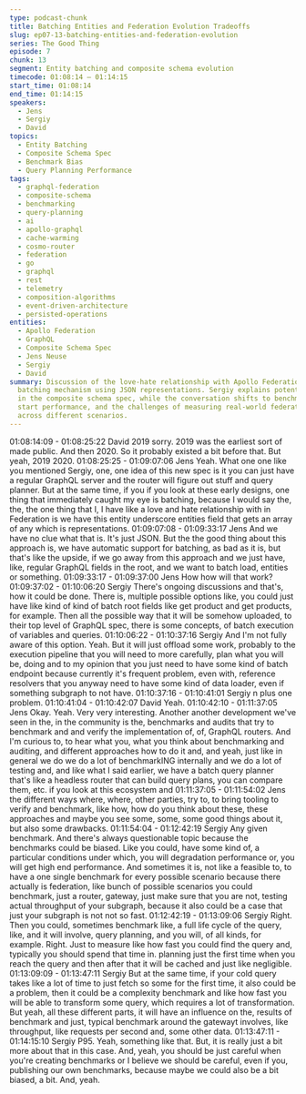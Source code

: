 ```yaml
---
type: podcast-chunk
title: Batching Entities and Federation Evolution Tradeoffs
slug: ep07-13-batching-entities-and-federation-evolution
series: The Good Thing
episode: 7
chunk: 13
segment: Entity batching and composite schema evolution
timecode: 01:08:14 – 01:14:15
start_time: 01:08:14
end_time: 01:14:15
speakers:
  - Jens
  - Sergiy
  - David
topics:
  - Entity Batching
  - Composite Schema Spec
  - Benchmark Bias
  - Query Planning Performance
tags:
  - graphql-federation
  - composite-schema
  - benchmarking
  - query-planning
  - ai
  - apollo-graphql
  - cache-warming
  - cosmo-router
  - federation
  - go
  - graphql
  - rest
  - telemetry
  - composition-algorithms
  - event-driven-architecture
  - persisted-operations
entities:
  - Apollo Federation
  - GraphQL
  - Composite Schema Spec
  - Jens Neuse
  - Sergiy
  - David
summary: Discussion of the love-hate relationship with Apollo Federation's _entities
  batching mechanism using JSON representations. Sergiy explains potential solutions
  in the composite schema spec, while the conversation shifts to benchmark bias, cold
  start performance, and the challenges of measuring real-world federation performance
  across different scenarios.
---
```


01:08:14:09 - 01:08:25:22
David
2019 sorry. 2019 was the earliest sort of made public. And then 2020. So it probably existed a
bit before that. But yeah, 2019 2020.
01:08:25:25 - 01:09:07:06
Jens
Yeah. What one one like you mentioned Sergiy, one, one idea of this new spec is it you can just
have a regular GraphQL server and the router will figure out stuff and query planner. But at the
same time, if you if you look at these early designs, one thing that immediately caught my eye is
batching, because I would say the, the, the one thing that I, I have like a love and hate
relationship with in Federation is we have this entity underscore entities field that gets an array
of any which is representations.
01:09:07:08 - 01:09:33:17
Jens
And we have no clue what that is. It's just JSON. But the the good thing about this approach is,
we have automatic support for batching, as bad as it is, but that's like the upside, if we go away
from this approach and we just have, like, regular GraphQL fields in the root, and we want to
batch load, entities or something.
01:09:33:17 - 01:09:37:00
Jens
How how will that work?
01:09:37:02 - 01:10:06:20
Sergiy
There's ongoing discussions and that's, how it could be done. There is, multiple possible options
like, you could just have like kind of kind of batch root fields like get product and get products,
for example. Then all the possible way that it will be somehow uploaded, to their top level of
GraphQL spec, there is some concepts, of batch execution of variables and queries.
01:10:06:22 - 01:10:37:16
Sergiy
And I'm not fully aware of this option. Yeah. But it will just offload some work, probably to the
execution pipeline that you will need to more carefully, plan what you will be, doing and to my
opinion that you just need to have some kind of batch endpoint because currently it's frequent
problem, even with, reference resolvers that you anyway need to have some kind of data loader,
even if something subgraph to not have.
01:10:37:16 - 01:10:41:01
Sergiy
n plus one problem.
01:10:41:04 - 01:10:42:07
David
Yeah.
01:10:42:10 - 01:11:37:05
Jens
Okay. Yeah. Very very interesting. Another another development we've seen in the, in the
community is the, benchmarks and audits that try to benchmark and and verify the
implementation of, of, GraphQL routers. And I'm curious to, to hear what you, what you think
about benchmarking and auditing, and different approaches how to do it and, and yeah, just like
in general we do we do a lot of benchmarkING internally and we do a lot of testing and, and like
what I said earlier, we have a batch query planner that's like a headless router that can build
query plans, you can compare them, etc. if you look at this ecosystem and
01:11:37:05 - 01:11:54:02
Jens
the different ways where, where, other parties, try to, to bring tooling to verify and benchmark,
like how, how do you think about these, these approaches and maybe you see some, some,
some good things about it, but also some drawbacks.
01:11:54:04 - 01:12:42:19
Sergiy
Any given benchmark. And there's always questionable topic because the benchmarks could be
biased. Like you could, have some kind of, a particular conditions under which, you will
degradation performance or, you will get high end performance. And sometimes it is, not like a
feasible to, to have a one single benchmark for every possible scenario because there actually
is federation, like bunch of possible scenarios you could benchmark, just a router, gateway, just
make sure that you are not, testing actual throughput of your subgraph, because it also could be
a case that just your subgraph is not not so fast.
01:12:42:19 - 01:13:09:06
Sergiy
Right. Then you could, sometimes benchmark like, a full life cycle of the query, like, and it will
involve, query planning, and you will, of all kinds, for example. Right. Just to measure like how
fast you could find the query and, typically you should spend that time in. planning just the first
time when you reach the query and then after that it will be cached and just like negligible.
01:13:09:09 - 01:13:47:11
Sergiy
But at the same time, if your cold query takes like a lot of time to just fetch so some for the first
time, it also could be a problem, then it could be a complexity benchmark and like how fast you
will be able to transform some query, which requires a lot of transformation. But yeah, all these
different parts, it will have an influence on the, results of benchmark and just, typical benchmark
around the gatewayt involves, like throughput, like requests per second and, some other data.
01:13:47:11 - 01:14:15:10
Sergiy
P95. Yeah, something like that. But, it is really just a bit more about that in this case. And, yeah,
you should be just careful when you're creating benchmarks or I believe we should be careful,
even if you, publishing our own benchmarks, because maybe we could also be a bit biased, a
bit. And, yeah.
